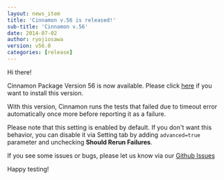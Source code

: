 ```yaml
---
layout: news_item
title: 'Cinnamon v.56 is released!'
sub-title: 'Cinnamon v.56'
date: 2014-07-02
author: ryojiosawa
version: v56.0
categories: [release]
---
```


Hi there!

Cinnamon Package Version 56 is now available.  Please click [here](https://login.salesforce.com/packaging/installPackage.apexp?p0=04td0000000N1w9) if you want to install this version.

With this version, Cinnamon runs the tests that failed due to timeout error automatically once more before reporting it as a failure.

Please note that this setting is enabled by default.  If you don't want this behavior, you can disable it via Setting tab by adding `advanced=true` parameter and unchecking **Should Rerun Failures**.  

If you see some issues or bugs, please let us know via our [Github Issues](https://github.com/forcedotcom/cinnamon/issues)

Happy testing!